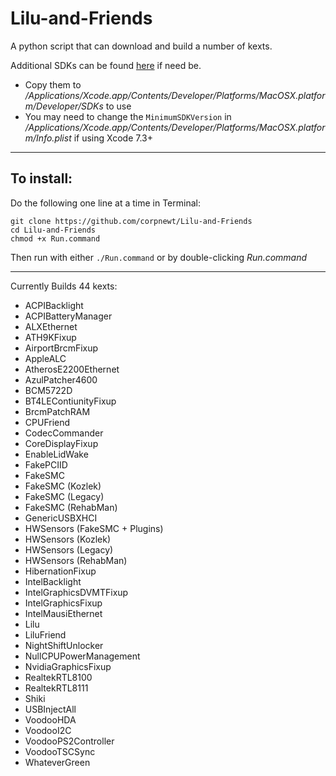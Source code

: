 # Lilu-and-Friends
A python script that can download and build a number of kexts.

Additional SDKs can be found [here](https://github.com/phracker/MacOSX-SDKs) if need be.

 * Copy them to */Applications/Xcode.app/Contents/Developer/Platforms/MacOSX.platform/Developer/SDKs* to use
 * You may need to change the `MinimumSDKVersion` in */Applications/Xcode.app/Contents/Developer/Platforms/MacOSX.platform/Info.plist* if using Xcode 7.3+

***

## To install:

Do the following one line at a time in Terminal:

    git clone https://github.com/corpnewt/Lilu-and-Friends
    cd Lilu-and-Friends
    chmod +x Run.command
    
Then run with either `./Run.command` or by double-clicking *Run.command*

***

Currently Builds 44 kexts:

* ACPIBacklight
* ACPIBatteryManager
* ALXEthernet
* ATH9KFixup
* AirportBrcmFixup
* AppleALC
* AtherosE2200Ethernet
* AzulPatcher4600
* BCM5722D
* BT4LEContiunityFixup
* BrcmPatchRAM
* CPUFriend
* CodecCommander
* CoreDisplayFixup
* EnableLidWake
* FakePCIID
* FakeSMC
* FakeSMC (Kozlek)
* FakeSMC (Legacy)
* FakeSMC (RehabMan)
* GenericUSBXHCI
* HWSensors (FakeSMC + Plugins)
* HWSensors (Kozlek)
* HWSensors (Legacy)
* HWSensors (RehabMan)
* HibernationFixup
* IntelBacklight
* IntelGraphicsDVMTFixup
* IntelGraphicsFixup
* IntelMausiEthernet
* Lilu
* LiluFriend
* NightShiftUnlocker
* NullCPUPowerManagement
* NvidiaGraphicsFixup
* RealtekRTL8100
* RealtekRTL8111
* Shiki
* USBInjectAll
* VoodooHDA
* VoodooI2C
* VoodooPS2Controller
* VoodooTSCSync
* WhateverGreen
